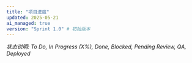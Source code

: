 ```yaml
---
title: "项目进度"
updated: 2025-05-21
ai_managed: true
version: "Sprint 1.0" # 初始版本
---
```


<!--
## 文档结构定义

### YAML Frontmatter:
- **title**: (String) 文档标题，固定为 "项目进度"。
- **updated**: (Date: YYYY-MM-DD) AI 自动更新的最后修改日期。
- **ai_managed**: (Boolean) 固定为 true，表示此文档由 AI 主要维护。
- **version**: (String) 项目的当前迭代版本号，例如 "Sprint 3.2" 或 "v1.1.0"。AI 会根据项目管理工具或特定指令更新。

### 总体进度 (Overall Progress)
Markdown H2 标题 (`## 总体进度`)。
包含以下几个方面，使用 Markdown 加粗列表项：
- **当前焦点**: (String) 简述当前阶段最重要的目标或正在集中的工作。例如："完成用户认证模块的后端API开发"。
- **下一里程碑**: (String) 描述下一个重要的检查点或交付目标及其预计日期。例如："用户认证模块进入测试阶段，预计 YYYY-MM-DD"。
- **整体健康度**: (Enum: "Green" | "Yellow" | "Red") AI 根据任务完成率、延期情况、报告的问题等综合评估项目当前的状态。
    - Green: 进展顺利，风险可控。
    - Yellow: 出现一些问题或潜在风险，需要关注。
    - Red: 存在严重问题，可能影响交付，需要立即干预。

### 任务清单 (Tasks)
Markdown H2 标题 (`## 任务清单 (Tasks)`)。
使用 Markdown 表格展示，包含以下列：
- **ID**: (String) 任务的唯一标识符，例如 "TASK-001"。AI 可从项目管理工具同步或自行生成。
- **任务描述 (Description)**: (String) 对任务的简明扼要的描述。
- **负责人 (Assignee)**: (String) 负责此任务的团队成员或角色，例如 "@developerA" 或 "前端团队"。
- **状态 (Status)**: (Enum: "To Do" | "In Progress (X%)" | "Done" | "Blocked" | "Pending Review" | "QA" | "Deployed") 任务的当前状态。对于 "In Progress"，可以包含完成百分比。
- **截止日期 (Due Date)**: (Date: YYYY-MM-DD) 任务的预计完成日期。
- **优先级 (Priority)**: (Enum: "High" | "Medium" | "Low") 任务的优先级。
- **关联PRD (Related PRD)**: (String, Optional) 链接到相关的产品需求文档及其特定章节，例如 "prd-login.md#api"。
- **关联报告条目 (Related Report Entry)**: (String, Optional) 链接到 `status-report.md` 中相关的日志条目ID，例如 "SR-TASK-001A"。

*状态说明将作为表格下方的斜体文字。*
-->


*状态说明: To Do, In Progress (X%), Done, Blocked, Pending Review, QA, Deployed*
